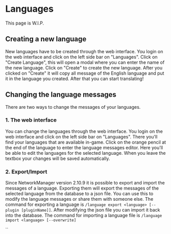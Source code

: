 # Languages

This page is W.I.P.



## Creating a new language

New languages have to be created through the web interface. You login on the web interface and click on the left side bar on "Languages". Click on "Create Language", this will open a modal where you can enter the name of the new language. Click on "Create" to create the new language. After you clicked on "Create" it will copy all message of the English language and put it in the language you created. After that you can start translating!

## Changing the language messages

There are two ways to change the messages of your languages.

### 1. The web interface

You can change the languages through the web interface. You login on the web interface and click on the left side bar on "Languages". There you'll find your languages that are available in-game. Click on the orange pencil at the end of the language to enter the language messages editor. Here you'll be able to edit the languages for the selected language. When you leave the textbox your changes will be saved automatically.

### 2. Export/Import

Since NetworkManager version 2.10.9 it is possible to export and import the messages of a language. Exporting them will export the messages of the selected language from the database to a json file. You can use this to modify the language messages or share them with someone else. The command for exporting a language is `/language export <language> [--plugin [pluginName]]`. After modifying the json file you can import it back into the database. The command for importing a language file is `/language import <language> [--overwrite]`

``
